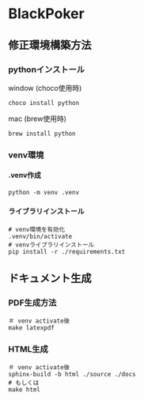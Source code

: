 # BlackPoker



## 修正環境構築方法

### pythonインストール
window (choco使用時)
```
choco install python
```
mac (brew使用時)
```
brew install python
```

### venv環境
#### .venv作成
```
python -m venv .venv
```

#### ライブラリインストール
```
# venv環境を有効化
.venv/bin/activate
# venvライブラリインストール
pip install -r ./requirements.txt
```

## ドキュメント生成
### PDF生成方法
```
＃ venv activate後
make latexpdf
```

### HTML生成
```
＃ venv activate後
sphinx-build -b html ./source ./docs
# もしくは
make html
```



